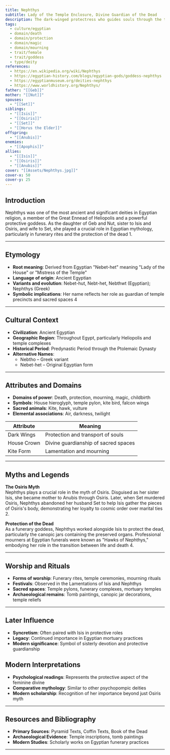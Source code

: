 ```yaml
---
title: Nephthys
subtitle: Lady of the Temple Enclosure, Divine Guardian of the Dead
description: The dark-winged protectress who guides souls through the twilight passages, sister to Isis and keeper of sacred mysteries
tags:
  - culture/egyptian
  - domain/death
  - domain/protection
  - domain/magic
  - domain/mourning
  - trait/female
  - trait/goddess
  - type/deity
references:
  - https://en.wikipedia.org/wiki/Nephthys
  - https://egyptian-history.com/blogs/egyptian-gods/goddess-nephthys
  - https://egyptianmuseum.org/deities-nephthys
  - https://www.worldhistory.org/Nephthys/
father: "[[Geb]]"
mother: "[[Nut]]"
spouses:
  - "[[Set]]"
siblings:
  - "[[Isis]]"
  - "[[Osiris]]"
  - "[[Set]]"
  - "[[Horus the Elder]]"
offspring:
  - "[[Anubis]]"
enemies:
  - "[[Apophis]]"
allies:
  - "[[Isis]]"
  - "[[Osiris]]"
  - "[[Anubis]]"
cover: "[[Assets/Nephthys.jpg]]"
cover-x: 50
cover-y: 25
---
```

##  Introduction
Nephthys was one of the most ancient and significant deities in Egyptian religion, a member of the Great Ennead of Heliopolis and a powerful protective goddess. As the daughter of Geb and Nut, sister to Isis and Osiris, and wife to Set, she played a crucial role in Egyptian mythology, particularly in funerary rites and the protection of the dead <mcreference link="https://en.wikipedia.org/wiki/Nephthys" index="1">1</mcreference>.

---

## Etymology

- **Root meaning**: Derived from Egyptian "Nebet-het" meaning "Lady of the House" or "Mistress of the Temple"
- **Language of origin**: Ancient Egyptian
- **Variants and evolution**: Nebet-hut, Nebt-het, Nebthwt (Egyptian); Nephthys (Greek)
- **Symbolic implications**: Her name reflects her role as guardian of temple precincts and sacred spaces <mcreference link="https://www.worldhistory.org/Nephthys/" index="4">4</mcreference>

---

## Cultural Context

- **Civilization**: Ancient Egyptian
- **Geographic Region**: Throughout Egypt, particularly Heliopolis and temple complexes
- **Historical Period**: Predynastic Period through the Ptolemaic Dynasty
- **Alternative Names**:
  - Nebtho – Greek variant
  - Nebet-het – Original Egyptian form

---

## Attributes and Domains

- **Domains of power**: Death, protection, mourning, magic, childbirth
- **Symbols**: House hieroglyph, temple pylon, kite bird, falcon wings
- **Sacred animals**: Kite, hawk, vulture
- **Elemental associations**: Air, darkness, twilight

| Attribute | Meaning |
|-----------|----------|
| Dark Wings | Protection and transport of souls |
| House Crown | Divine guardianship of sacred spaces |
| Kite Form | Lamentation and mourning |

---

## Myths and Legends

**The Osiris Myth**  
Nephthys plays a crucial role in the myth of Osiris. Disguised as her sister Isis, she became mother to Anubis through Osiris. Later, when Set murdered Osiris, Nephthys abandoned her husband Set to help Isis gather the pieces of Osiris's body, demonstrating her loyalty to cosmic order over marital ties <mcreference link="https://egyptian-history.com/blogs/egyptian-gods/goddess-nephthys" index="2">2</mcreference>.

**Protection of the Dead**  
As a funerary goddess, Nephthys worked alongside Isis to protect the dead, particularly the canopic jars containing the preserved organs. Professional mourners at Egyptian funerals were known as "Hawks of Nephthys," embodying her role in the transition between life and death <mcreference link="https://www.worldhistory.org/Nephthys/" index="4">4</mcreference>.

---

## Worship and Rituals

- **Forms of worship**: Funerary rites, temple ceremonies, mourning rituals
- **Festivals**: Observed in the Lamentations of Isis and Nephthys
- **Sacred spaces**: Temple pylons, funerary complexes, mortuary temples
- **Archaeological remains**: Tomb paintings, canopic jar decorations, temple reliefs

---

## Later Influence

- **Syncretism**: Often paired with Isis in protective roles
- **Legacy**: Continued importance in Egyptian mortuary practices
- **Modern significance**: Symbol of sisterly devotion and protective guardianship

## Modern Interpretations

- **Psychological readings**: Represents the protective aspect of the feminine divine
- **Comparative mythology**: Similar to other psychopompic deities
- **Modern scholarship**: Recognition of her importance beyond just Osiris myth

---

## Resources and Bibliography

- **Primary Sources**: Pyramid Texts, Coffin Texts, Book of the Dead
- **Archaeological Evidence**: Temple inscriptions, tomb paintings
- **Modern Studies**: Scholarly works on Egyptian funerary practices

---